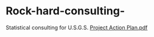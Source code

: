 # Rock-hard-consulting-
Statistical consulting for U.S.G.S.
[Project Action Plan.pdf](https://github.com/cauchymane/Rock-hard-consulting-/files/10610210/Project.Action.Plan.pdf)
